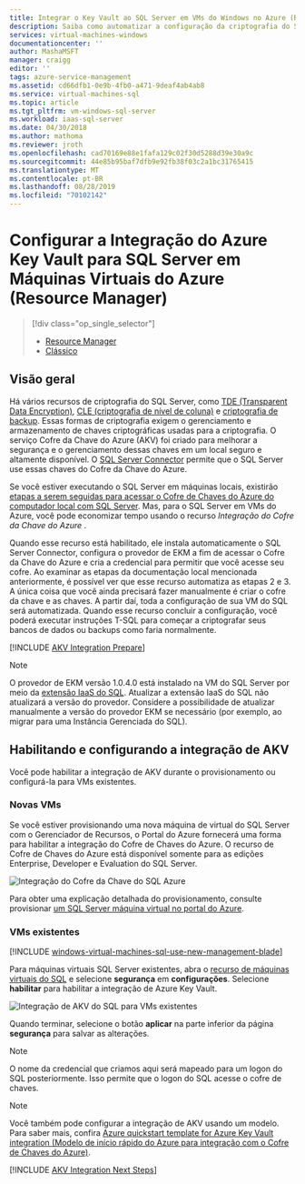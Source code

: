 ```yaml
---
title: Integrar o Key Vault ao SQL Server em VMs do Windows no Azure (Resource Manager) | Microsoft Docs
description: Saiba como automatizar a configuração da criptografia do SQL Server para uso com o cofre de chave do Azure. Este tópico explica como usar a integração do Cofre da Chave do Azure com máquinas virtuais do SQL Server criadas com o Gerenciador de Recursos.
services: virtual-machines-windows
documentationcenter: ''
author: MashaMSFT
manager: craigg
editor: ''
tags: azure-service-management
ms.assetid: cd66dfb1-0e9b-4fb0-a471-9deaf4ab4ab8
ms.service: virtual-machines-sql
ms.topic: article
ms.tgt_pltfrm: vm-windows-sql-server
ms.workload: iaas-sql-server
ms.date: 04/30/2018
ms.author: mathoma
ms.reviewer: jroth
ms.openlocfilehash: cad70169e88e1fafa129c02f30d5288d39e30a9c
ms.sourcegitcommit: 44e85b95baf7dfb9e92fb38f03c2a1bc31765415
ms.translationtype: MT
ms.contentlocale: pt-BR
ms.lasthandoff: 08/28/2019
ms.locfileid: "70102142"
---
```

# <a name="configure-azure-key-vault-integration-for-sql-server-on-azure-virtual-machines-resource-manager"></a>Configurar a Integração do Azure Key Vault para SQL Server em Máquinas Virtuais do Azure (Resource Manager)

> [!div class="op_single_selector"]
> * [Resource Manager](virtual-machines-windows-ps-sql-keyvault.md)
> * [Clássico](../sqlclassic/virtual-machines-windows-classic-ps-sql-keyvault.md)

## <a name="overview"></a>Visão geral
Há vários recursos de criptografia do SQL Server, como [TDE (Transparent Data Encryption)](https://msdn.microsoft.com/library/bb934049.aspx), [CLE (criptografia de nível de coluna)](https://msdn.microsoft.com/library/ms173744.aspx) e [criptografia de backup](https://msdn.microsoft.com/library/dn449489.aspx). Essas formas de criptografia exigem o gerenciamento e armazenamento de chaves criptográficas usadas para a criptografia. O serviço Cofre da Chave do Azure (AKV) foi criado para melhorar a segurança e o gerenciamento dessas chaves em um local seguro e altamente disponível. O [SQL Server Connector](https://www.microsoft.com/download/details.aspx?id=45344) permite que o SQL Server use essas chaves do Cofre da Chave do Azure.

Se você estiver executando o SQL Server em máquinas locais, existirão [etapas a serem seguidas para acessar o Cofre de Chaves do Azure do computador local com SQL Server](https://msdn.microsoft.com/library/dn198405.aspx). Mas, para o SQL Server em VMs do Azure, você pode economizar tempo usando o recurso *Integração do Cofre da Chave do Azure* .

Quando esse recurso está habilitado, ele instala automaticamente o SQL Server Connector, configura o provedor de EKM a fim de acessar o Cofre da Chave do Azure e cria a credencial para permitir que você acesse seu cofre. Ao examinar as etapas da documentação local mencionada anteriormente, é possível ver que esse recurso automatiza as etapas 2 e 3. A única coisa que você ainda precisará fazer manualmente é criar o cofre da chave e as chaves. A partir daí, toda a configuração de sua VM do SQL será automatizada. Quando esse recurso concluir a configuração, você poderá executar instruções T-SQL para começar a criptografar seus bancos de dados ou backups como faria normalmente.

[!INCLUDE [AKV Integration Prepare](../../../../includes/virtual-machines-sql-server-akv-prepare.md)]

  >[!NOTE]
  > O provedor de EKM versão 1.0.4.0 está instalado na VM do SQL Server por meio da [extensão IaaS do SQL](https://docs.microsoft.com/azure/virtual-machines/windows/sql/virtual-machines-windows-sql-server-agent-extension). Atualizar a extensão IaaS do SQL não atualizará a versão do provedor. Considere a possibilidade de atualizar manualmente a versão do provedor EKM se necessário (por exemplo, ao migrar para uma Instância Gerenciada do SQL).


## <a name="enabling-and-configuring-akv-integration"></a>Habilitando e configurando a integração de AKV
Você pode habilitar a integração de AKV durante o provisionamento ou configurá-la para VMs existentes.

### <a name="new-vms"></a>Novas VMs
Se você estiver provisionando uma nova máquina de virtual do SQL Server com o Gerenciador de Recursos, o Portal do Azure fornecerá uma forma para habilitar a integração do Cofre de Chaves do Azure. O recurso de Cofre de Chaves do Azure está disponível somente para as edições Enterprise, Developer e Evaluation do SQL Server.

![Integração do Cofre da Chave do SQL Azure](./media/virtual-machines-windows-ps-sql-keyvault/azure-sql-arm-akv.png)

Para obter uma explicação detalhada do provisionamento, consulte provisionar [um SQL Server máquina virtual no portal do Azure](virtual-machines-windows-portal-sql-server-provision.md).

### <a name="existing-vms"></a>VMs existentes

[!INCLUDE [windows-virtual-machines-sql-use-new-management-blade](../../../../includes/windows-virtual-machines-sql-new-resource.md)]

Para máquinas virtuais SQL Server existentes, abra o [recurso de máquinas virtuais do SQL](virtual-machines-windows-sql-manage-portal.md#access-the-sql-virtual-machines-resource) e selecione **segurança** em **configurações**. Selecione **habilitar** para habilitar a integração de Azure Key Vault. 

![Integração de AKV do SQL para VMs existentes](./media/virtual-machines-windows-ps-sql-keyvault/azure-sql-rm-akv-existing-vms.png)

Quando terminar, selecione o botão **aplicar** na parte inferior da página **segurança** para salvar as alterações.

> [!NOTE]
> O nome da credencial que criamos aqui será mapeado para um logon do SQL posteriormente. Isso permite que o logon do SQL acesse o cofre de chaves. 


> [!NOTE]
> Você também pode configurar a integração de AKV usando um modelo. Para saber mais, confira [Azure quickstart template for Azure Key Vault integration (Modelo de início rápido do Azure para integração com o Cofre de Chaves do Azure)](https://github.com/Azure/azure-quickstart-templates/tree/master/101-vm-sql-existing-keyvault-update).


[!INCLUDE [AKV Integration Next Steps](../../../../includes/virtual-machines-sql-server-akv-next-steps.md)]
